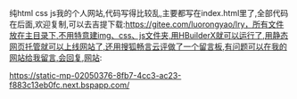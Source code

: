 纯html css js我的个人网站,代码写得比较乱,主要都写在index.html里了,全部代码在后面,欢迎复制,可以去吉提下载:https://gitee.com/luorongyao/lry，所有文件放在主目录下,不用特意建img、css、js文件夹,用HBuilderX就可以运行了,用静态网页托管就可以上线网站了,还用搜狐畅言云评做了一个留言板,有问题可以在我的网站给我留言,会回复,网站:

https://static-mp-02050376-8fb7-4cc3-ac23-f883c13eb0fc.next.bspapp.com/
